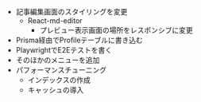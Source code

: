 - 記事編集画面のスタイリングを変更
  - React-md-editor
    - プレビュー表示画面の場所をレスポンシブに変更
- Prisma経由でProfileテーブルに書き込む
- PlaywrightでE2Eテストを書く
- そのほかのメニューを追加
- パフォーマンスチューニング
  - インデックスの作成
  - キャッシュの導入
